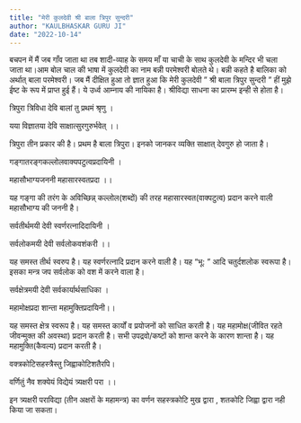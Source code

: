 ```yaml
---
title: "मेरी कुलदेवी श्री बाला त्रिपुर सुन्दरी"
author: "KAULBHASKAR GURU JI"
date: "2022-10-14"
---
```


बचपन में मैं जब गाँव जाता था तब शादी-व्याह के समय माँ या चाची के साथ कुलदेवी के मन्दिर भी चला जाता था।आम बोल चाल की भाषा में कुलदेवी का नाम बन्नी परमेश्वरी बोलते थे। बन्नी कहते है बालिका को अर्थात् बाला परमेश्वरी। जब मैं दीक्षित हुआ तो ज्ञात हुआ कि मेरी कुलदेवी ” श्री बाला त्रिपुर सुन्दरी ” हीं मुझे ईष्ट के रूप में प्राप्त हुई हैं। ये उर्ध्व आम्नाय की नायिका है। श्रीविद्या साधना का प्रारम्भ इन्ही से होता है।

त्रिपुरा त्रिविधा देवि बालां तु प्रथमं श्रृणु ।

यया विज्ञातया देवि साक्षात्सुरगुरुर्भवेत् ।।

त्रिपुरा तीन प्रकार की है। प्रथम है बाला त्रिपुरा। इनको जानकर व्यक्ति साक्षात् देवगुरु हो जाता है।

गङ्गातरङ्गकल्लोलवाक्यपटुत्वप्रदायिनी ।

महासौभाग्यजननी महासारस्वतप्रदा ।।

यह गङ्गा की तरंग के अविच्छिन्न् कल्लोल(शब्दों) की तरह महासारस्वत(वाक्पटुत्व) प्रदान करने वाली महासौभाग्य की जननी है।

सर्वतीर्थमयी देवी स्वर्णरत्नादिदायिनी ।

सर्वलोकमयी देवी सर्वलोकवशंकरी ।।

यह समस्त तीर्थ स्वरुप है। यह स्वर्णरत्नादि प्रदान करने वाली है। यह “भू: ” आदि चतुर्दशलोक स्वरूपा है। इसका मन्त्र जप सर्वलोक को वश में करने वाला है।

सर्वक्षेत्रमयी देवी सर्वकार्यार्थसाधिका ।

महामोक्षप्रदा शान्ता महामुक्तिप्रदायिनी।।

यह समस्त क्षेत्र स्वरूप है। यह समस्त कार्यों व प्रयोजनों को साधित करती है। यह महामोक्ष(जीवित रहते जीवन्मुक्त की अवस्था) प्रदान करती है। सभी उपद्रवो/कष्टों को शान्त करने के कारण शान्ता है। यह महामुक्ति(कैवल्य) प्रदान करती है।

वक्त्रकोटिसहस्त्रैस्तु जिह्वाकोटिशतैरपि।

वर्णितुं नैव शक्येयं विद्येयं त्र्यक्षरी परा ।।

इन त्र्यक्षरी पराविद्या (तीन अ‌क्षरों के महामन्त्र) का वर्णन सहस्त्रकोटि मुख द्वारा , शतकोटि जिह्वा द्वारा नही किया जा सकता।
